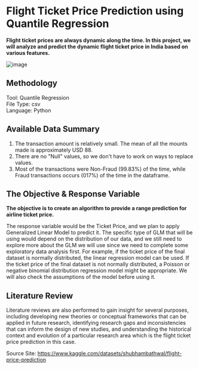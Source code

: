 # Flight Ticket Price Prediction using Quantile Regression
__Flight ticket prices are always dynamic along the time. In this project, we will analyze and predict the dynamic flight ticket price in India based on various features.__

![image](https://user-images.githubusercontent.com/90085137/222812255-9a0176f0-0cae-4b51-8bd4-b46ff0c9735b.png)

## Methodology
Tool: Quantile Regression <br>
File Type: csv <br>
Language: Python <br>

## Available Data Summary
1. The transaction amount is relatively small. The mean of all the mounts made is approximately USD 88.
2. There are no "Null" values, so we don't have to work on ways to replace values.
3. Most of the transactions were Non-Fraud (99.83%) of the time, while Fraud transactions occurs (017%) of the time in the dataframe.

## The Objective & Response Variable
__The objective is to create an algorithm to provide a range prediction for airline ticket price.__

The response variable would be the Ticket Price, and we plan to apply Generalized Linear Model to predict it. The specific type of GLM that will be using would depend on the distribution of our data, and we still need to explore more about the GLM we will use since we need to complete some exploratory data analysis first. For example, if the ticket price of the final dataset is normally distributed, the linear regression model can be used. If the ticket price of the final dataset is not normally distributed, a Poisson or negative binomial distribution regression model might be appropriate. We will also check the assumptions of the model before using it.  

## Literature Review
Literature reviews are also performed to gain insight for several purposes, including developing new theories or conceptual frameworks that can be applied in future research, identifying research gaps and inconsistencies that can inform the design of new studies, and understanding the historical context and evolution of a particular research area which is the flight ticket price prediction in this case.

Source Site: https://www.kaggle.com/datasets/shubhambathwal/flight-price-prediction
